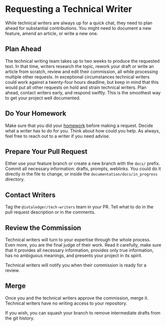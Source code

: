 # Requesting a Technical Writer

While technical writers are always up for a quick chat, they need to plan ahead for substantial contributions. You might need to document a new feature, amend an article, or write a new one.

## Plan Ahead

The technical writing team takes up to two weeks to produce the requested text. In that time, writers research the topic, rework your draft or write an article from scratch, review and edit their commission, all while processing multiple other requests. In exceptional circumstances technical writers could work against a twenty-four hours deadline, but keep in mind that this would put all other requests on hold and strain technical writers. Plan ahead, contact writers early, and respond swiftly. This is the smoothest way to get your project well documented.

## Do Your Homework

Make sure that you did your [homework](./developer_guide.md) before making a request. Decide what a writer has to do for you. Think about how could you help. 
As always, feel free to reach out to a writer if you need advise.

## Prepare Your Pull Request

Either use your feature branch or create a new branch with the `docs/` prefix. Commit all necessary information: drafts, prompts, weblinks. You could do it directly in the file to change, or inside the `documentation/docs/in_progress` directory.

## Contact Writers

Tag the `@iotaledger/tech-writers` team in your PR. Tell what to do in the pull request description or in the comments.

## Review the Commission

Technical writers will turn to your expertise through the whole process. Even more, you are the final judge of their work. Read it carefully, make sure that it provides all necessary information, provides only true information, has no ambiguous meanings, and presents your project in its spirit.

Technical writers will notify you when their commission is ready for a review.

## Merge

Once you and the technical writers approve the commission, merge it. Technical writers have no writing access to your repository.

If you wish, you can squash your branch to remove intermediate drafts from the git history.